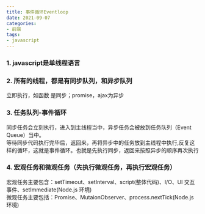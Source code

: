 ```yaml
---
title: 事件循环Eventloop
date: 2021-09-07
categories:
- 前端
tags:
- javascript
---
```

### 1. javascript是单线程语言
### 2. 所有的线程，都是有同步队列，和异步队列
立即执行，如函数 是同步；promise，ajax为异步
### 3. 任务队列-事件循环
同步任务会立刻执行，进入到主线程当中，异步任务会被放到任务队列（Event Queue）当中。  
等待同步代码执行完毕后，返回来，再将异步中的任务放到主线程中执行,反复这样的循环，这就是事件循环。也就是先执行同步，返回来按照异步的顺序再次执行
### 4. 宏观任务和微观任务（先执行微观任务，再执行宏观任务）
宏观任务主要包含：setTimeout、setInterval、script(整体代码)、I/O、UI 交互事件、setImmediate(Node.js 环境)  
微观任务主要包括：Promise、MutaionObserver、process.nextTick(Node.js 环境)